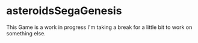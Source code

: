 # asteroidsSegaGenesis

This Game is a work in progress I'm taking a break for a little bit to work on something else.
